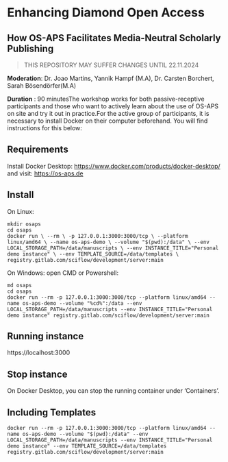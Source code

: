 # Enhancing Diamond Open Access
## How OS-APS Facilitates Media-Neutral Scholarly Publishing

> THIS REPOSITORY MAY SUFFER CHANGES UNTIL 22.11.2024

**Moderation**: Dr. Joao Martins, Yannik Hampf (M.A),  Dr. Carsten Borchert, Sarah Bösendörfer(M.A)

**Duration** : 90 minutesThe workshop works for both passive-receptive participants and those who want to actively learn about the use of OS-APS on site and try it out in practice.For the active group of participants, it is necessary to install Docker on their computer beforehand. You will find instructions for this below:

## Requirements

Install Docker Desktop: https://www.docker.com/products/docker-desktop/ and visit: https://os-aps.de

## Install

On Linux:

```
mkdir osaps
cd osaps
docker run \ --rm \ -p 127.0.0.1:3000:3000/tcp \ --platform linux/amd64 \ --name os-aps-demo \ --volume "$(pwd):/data" \ --env LOCAL_STORAGE_PATH=/data/manuscripts \ --env INSTANCE_TITLE="Personal demo instance" \ --env TEMPLATE_SOURCE=/data/templates \        registry.gitlab.com/sciflow/development/server:main
```

On Windows: open CMD or Powershell:
```
md osaps
cd osaps
docker run --rm -p 127.0.0.1:3000:3000/tcp --platform linux/amd64 --name os-aps-demo --volume "%cd%":/data --env LOCAL_STORAGE_PATH=/data/manuscripts --env INSTANCE_TITLE="Personal demo instance" registry.gitlab.com/sciflow/development/server:main
```
## Running instance

https://localhost:3000

## Stop instance

On Docker Desktop, you can stop the running container under ‘Containers’.

## Including Templates

```
docker run --rm -p 127.0.0.1:3000:3000/tcp --platform linux/amd64 --name os-aps-demo --volume "$(pwd):/data" --env LOCAL_STORAGE_PATH=/data/manuscripts --env INSTANCE_TITLE="Personal demo instance" --env TEMPLATE_SOURCE=/data/templates registry.gitlab.com/sciflow/development/server:main
```